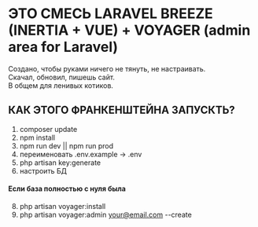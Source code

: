 # ЭТО СМЕСЬ LARAVEL BREEZE (INERTIA + VUE) + VOYAGER (admin area for Laravel)

Создано, чтобы руками ничего не тянуть, не настраивать.\
Скачал, обновил, пишешь сайт.\
В общем для ленивых котиков.

## КАК ЭТОГО ФРАНКЕНШТЕЙНА ЗАПУСКТЬ?

1. composer update
2. npm install
3. npm run dev || npm run prod
4. переименовать .env.example -> .env
5. php artisan key:generate
6. настроить БД

#### Если база полностью с нуля была

8. php artisan voyager:install
9. php artisan voyager:admin your@email.com --create
